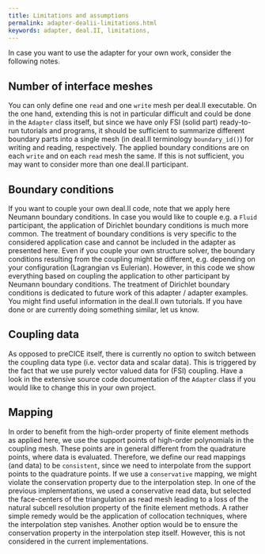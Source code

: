 ```yaml
---
title: Limitations and assumptions
permalink: adapter-dealii-limitations.html
keywords: adapter, deal.II, limitations, 
---
```


In case you want to use the adapter for your own work, consider the following notes.

## Number of interface meshes

You can only define one `read` and one `write` mesh per deal.II executable. On the one hand, extending this is not in particular difficult and could be done in the `Adapter` class itself, but since we have only FSI (solid part) ready-to-run tutorials and programs, it should be sufficient to summarize different boundary parts into a single mesh (in deal.II terminology `boundary_id()`) for writing and reading, respectively. The applied boundary conditions are on each `write` and on each `read` mesh the same. If this is not sufficient, you may want to consider more than one deal.II participant.

## Boundary conditions

If you want to couple your own deal.II code, note that we apply here Neumann boundary conditions. In case you would like to couple e.g. a `Fluid` participant, the application of Dirichlet boundary conditions is much more common. The treatment of boundary conditions is very specific to the considered application case and cannot be included in the adapter as presented here. Even if you couple your own structure solver, the boundary conditions resulting from the coupling might be different, e.g. depending on your configuration (Lagrangian vs Eulerian). However, in this code we show everything based on coupling the application to other participant by Neumann boundary conditions. The treatment of Dirichlet boundary conditions is dedicated to future work of this adapter / adapter examples. You might find useful information in the deal.II own tutorials. If you have done or are currently doing something similar, let us know.

## Coupling data

As opposed to preCICE itself, there is currently no option to switch between the coupling data type (i.e. vector data and scalar data). This is triggered by the fact that we use purely vector valued data for (FSI) coupling. Have a look in the extensive source code documentation of the `Adapter` class if you would like to change this in your own project.

## Mapping

In order to benefit from the high-order property of finite element methods as applied here, we use the support points of high-order polynomials in the coupling mesh. These points are in general different from the quadrature points, where data is evaluated. Therefore, we define our read mappings (and data) to be `consistent`, since we need to interpolate from the support points to the quadrature points. If we use a `conservative` mapping, we might violate the conservation property due to the interpolation step. In one of the previous implementations, we used a conservative read data, but selected the face-centers of the triangulation as read mesh leading to a loss of the natural subcell resolution property of the finite element methods. A rather simple remedy would be the application of collocation techniques, where the interpolation step vanishes. Another option would be to ensure the conservation property in the interpolation step itself. However, this is not considered in the current implementations.
